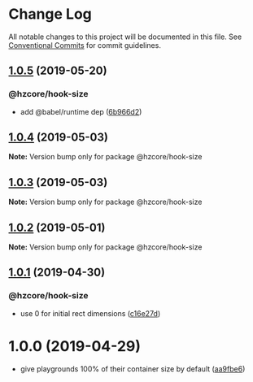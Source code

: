 # Change Log

All notable changes to this project will be documented in this file.
See [Conventional Commits](https://conventionalcommits.org) for commit guidelines.

## [1.0.5](https://github.com/hzdg/hz-core/compare/@hzcore/hook-size@1.0.4...@hzcore/hook-size@1.0.5) (2019-05-20)


### @hzcore/hook-size

* add @babel/runtime dep ([6b966d2](https://github.com/hzdg/hz-core/commit/6b966d2))


## [1.0.4](https://github.com/hzdg/hz-core/compare/@hzcore/hook-size@1.0.3...@hzcore/hook-size@1.0.4) (2019-05-03)

**Note:** Version bump only for package @hzcore/hook-size





## [1.0.3](https://github.com/hzdg/hz-core/compare/@hzcore/hook-size@1.0.2...@hzcore/hook-size@1.0.3) (2019-05-03)

**Note:** Version bump only for package @hzcore/hook-size





## [1.0.2](https://github.com/hzdg/hz-core/compare/@hzcore/hook-size@1.0.1...@hzcore/hook-size@1.0.2) (2019-05-01)

**Note:** Version bump only for package @hzcore/hook-size





## [1.0.1](https://github.com/hzdg/hz-core/compare/@hzcore/hook-size@1.0.0...@hzcore/hook-size@1.0.1) (2019-04-30)


### @hzcore/hook-size

* use 0 for initial rect dimensions ([c16e27d](https://github.com/hzdg/hz-core/commit/c16e27d))


# 1.0.0 (2019-04-29)


* give playgrounds 100% of their container size by default ([aa9fbe6](https://github.com/hzdg/hz-core/commit/aa9fbe6))
